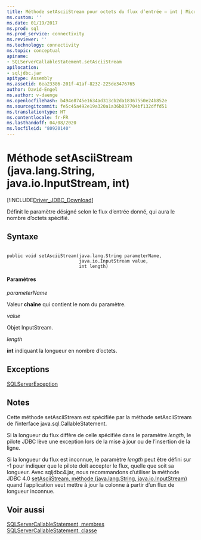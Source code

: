 ```yaml
---
title: Méthode setAsciiStream pour octets du flux d’entrée – int | Microsoft Docs
ms.custom: ''
ms.date: 01/19/2017
ms.prod: sql
ms.prod_service: connectivity
ms.reviewer: ''
ms.technology: connectivity
ms.topic: conceptual
apiname:
- SQLServerCallableStatement.setAsciiStream
apilocation:
- sqljdbc.jar
apitype: Assembly
ms.assetid: 6ea23386-201f-41af-8232-225de3476765
author: David-Engel
ms.author: v-daenge
ms.openlocfilehash: b494e8745e1634ad313cb2da18367550e24b852e
ms.sourcegitcommit: fe5c45a492e19a320a1a36b037704bf132dffd51
ms.translationtype: HT
ms.contentlocale: fr-FR
ms.lasthandoff: 04/08/2020
ms.locfileid: "80920140"
---
```

# <a name="setasciistream-method--javalangstring-javaioinputstream-int"></a>Méthode setAsciiStream (java.lang.String, java.io.InputStream, int)
[!INCLUDE[Driver_JDBC_Download](../../../includes/driver_jdbc_download.md)]

  Définit le paramètre désigné selon le flux d’entrée donné, qui aura le nombre d’octets spécifié.  
  
## <a name="syntax"></a>Syntaxe  
  
```  
  
public void setAsciiStream(java.lang.String parameterName,  
                           java.io.InputStream value,  
                           int length)  
```  
  
#### <a name="parameters"></a>Paramètres  
 *parameterName*  
  
 Valeur **chaîne** qui contient le nom du paramètre.  
  
 *value*  
  
 Objet InputStream.  
  
 *length*  
  
 **int** indiquant la longueur en nombre d’octets.  
  
## <a name="exceptions"></a>Exceptions  
 [SQLServerException](../../../connect/jdbc/reference/sqlserverexception-class.md)  
  
## <a name="remarks"></a>Notes  
 Cette méthode setAsciiStream est spécifiée par la méthode setAsciiStream de l’interface java.sql.CallableStatement.  
  
 Si la longueur du flux diffère de celle spécifiée dans le paramètre *length*, le pilote JDBC lève une exception lors de la mise à jour ou de l’insertion de la ligne.  
  
 Si la longueur du flux est inconnue, le paramètre *length* peut être défini sur -1 pour indiquer que le pilote doit accepter le flux, quelle que soit sa longueur. Avec sqljdbc4.jar, nous recommandons d’utiliser la méthode JDBC 4.0 [setAsciiStream, méthode (java.lang.String, java.io.InputStream)](../../../connect/jdbc/reference/setasciistream-method-java-lang-string-java-io-inputstream.md) quand l’application veut mettre à jour la colonne à partir d’un flux de longueur inconnue.  
  
## <a name="see-also"></a>Voir aussi  
 [SQLServerCallableStatement, membres](../../../connect/jdbc/reference/sqlservercallablestatement-members.md)   
 [SQLServerCallableStatement, classe](../../../connect/jdbc/reference/sqlservercallablestatement-class.md)  
  
  
